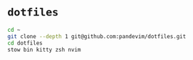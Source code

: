 # `dotfiles`
```zsh
cd ~
git clone --depth 1 git@github.com:pandevim/dotfiles.git
cd dotfiles
stow bin kitty zsh nvim
```

